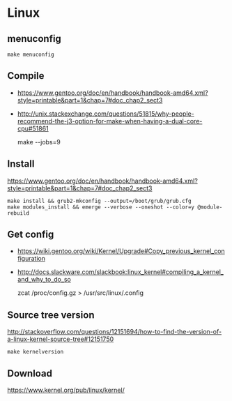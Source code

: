 <!-- -*- coding: utf-8; -*- -->

# Linux

## menuconfig

    make menuconfig

## Compile

* <https://www.gentoo.org/doc/en/handbook/handbook-amd64.xml?style=printable&part=1&chap=7#doc_chap2_sect3>
* <http://unix.stackexchange.com/questions/51815/why-people-recommend-the-j3-option-for-make-when-having-a-dual-core-cpu#51861>

    make --jobs=9

## Install

<https://www.gentoo.org/doc/en/handbook/handbook-amd64.xml?style=printable&part=1&chap=7#doc_chap2_sect3>

    make install && grub2-mkconfig --output=/boot/grub/grub.cfg
    make modules_install && emerge --verbose --oneshot --color=y @module-rebuild

## Get config

* <https://wiki.gentoo.org/wiki/Kernel/Upgrade#Copy_previous_kernel_configuration>
* <http://docs.slackware.com/slackbook:linux_kernel#compiling_a_kernel_and_why_to_do_so>

    zcat /proc/config.gz > /usr/src/linux/.config

## Source tree version

<http://stackoverflow.com/questions/12151694/how-to-find-the-version-of-a-linux-kernel-source-tree#12151750>

    make kernelversion

## Download

<https://www.kernel.org/pub/linux/kernel/>
